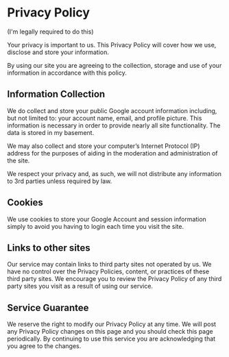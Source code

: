 # Privacy Policy

(I'm legally required to do this)

Your privacy is important to us. This Privacy Policy will cover how we
use, disclose and store your information.

By using our site you are agreeing to the collection, storage and use
of your information in accordance with this policy.

## Information Collection

We do collect and store your public Google account information
including, but not limited to: your account name, email, and profile picture. This information is necessary in order to provide
nearly all site functionality. The data is stored in my basement.

We may also collect and store your computer&rsquo;s Internet Protocol
(IP) address for the purposes of aiding in the moderation and
administration of the site.

We respect your privacy and, as such, we will not distribute any
information to 3rd parties unless required by law.

## Cookies

We use cookies to store your Google Account and session information simply to
avoid you having to login each time you visit the site.

## Links to other sites

Our service may contain links to third party sites not operated by
us. We have no control over the Privacy Policies, content, or
practices of these third party sites. We encourage you to review the
Privacy Policy of any third party sites you visit as a result of using
our service.

## Service Guarantee

We reserve the right to modify our Privacy Policy at any time. We will
post any Privacy Policy changes on this page and you should check this
page periodically. By continuing to use this service you are
acknowledging that you agree to the changes.
